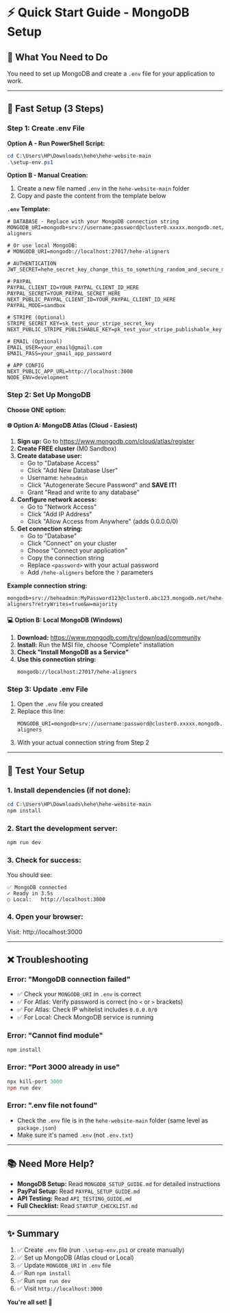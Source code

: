 # ⚡ Quick Start Guide - MongoDB Setup

## 🎯 What You Need to Do

You need to set up MongoDB and create a `.env` file for your application to work.

---

## 🚀 Fast Setup (3 Steps)

### Step 1: Create .env File

**Option A - Run PowerShell Script:**
```powershell
cd C:\Users\HP\Downloads\hehe\hehe-website-main
.\setup-env.ps1
```

**Option B - Manual Creation:**
1. Create a new file named `.env` in the `hehe-website-main` folder
2. Copy and paste the content from the template below

**`.env` Template:**
```env
# DATABASE - Replace with your MongoDB connection string
MONGODB_URI=mongodb+srv://username:password@cluster0.xxxxx.mongodb.net/hehe-aligners

# Or use local MongoDB:
# MONGODB_URI=mongodb://localhost:27017/hehe-aligners

# AUTHENTICATION
JWT_SECRET=hehe_secret_key_change_this_to_something_random_and_secure_min_32_characters

# PAYPAL
PAYPAL_CLIENT_ID=YOUR_PAYPAL_CLIENT_ID_HERE
PAYPAL_SECRET=YOUR_PAYPAL_SECRET_HERE
NEXT_PUBLIC_PAYPAL_CLIENT_ID=YOUR_PAYPAL_CLIENT_ID_HERE
PAYPAL_MODE=sandbox

# STRIPE (Optional)
STRIPE_SECRET_KEY=sk_test_your_stripe_secret_key
NEXT_PUBLIC_STRIPE_PUBLISHABLE_KEY=pk_test_your_stripe_publishable_key

# EMAIL (Optional)
EMAIL_USER=your_email@gmail.com
EMAIL_PASS=your_gmail_app_password

# APP CONFIG
NEXT_PUBLIC_APP_URL=http://localhost:3000
NODE_ENV=development
```

### Step 2: Set Up MongoDB

**Choose ONE option:**

#### 🌐 Option A: MongoDB Atlas (Cloud - Easiest)

1. **Sign up:** Go to https://www.mongodb.com/cloud/atlas/register
2. **Create FREE cluster** (M0 Sandbox)
3. **Create database user:**
   - Go to "Database Access"
   - Click "Add New Database User"
   - Username: `heheadmin`
   - Click "Autogenerate Secure Password" and **SAVE IT!**
   - Grant "Read and write to any database"
4. **Configure network access:**
   - Go to "Network Access"
   - Click "Add IP Address"
   - Click "Allow Access from Anywhere" (adds 0.0.0.0/0)
5. **Get connection string:**
   - Go to "Database"
   - Click "Connect" on your cluster
   - Choose "Connect your application"
   - Copy the connection string
   - Replace `<password>` with your actual password
   - Add `/hehe-aligners` before the `?` parameters

**Example connection string:**
```
mongodb+srv://heheadmin:MyPassword123@cluster0.abc123.mongodb.net/hehe-aligners?retryWrites=true&w=majority
```

#### 💻 Option B: Local MongoDB (Windows)

1. **Download:** https://www.mongodb.com/try/download/community
2. **Install:** Run the MSI file, choose "Complete" installation
3. **Check "Install MongoDB as a Service"**
4. **Use this connection string:**
   ```
   mongodb://localhost:27017/hehe-aligners
   ```

### Step 3: Update .env File

1. Open the `.env` file you created
2. Replace this line:
   ```env
   MONGODB_URI=mongodb+srv://username:password@cluster0.xxxxx.mongodb.net/hehe-aligners
   ```
3. With your actual connection string from Step 2

---

## 🧪 Test Your Setup

### 1. Install dependencies (if not done):
```powershell
cd C:\Users\HP\Downloads\hehe\hehe-website-main
npm install
```

### 2. Start the development server:
```powershell
npm run dev
```

### 3. Check for success:
You should see:
```
✅ MongoDB connected
✓ Ready in 3.5s
○ Local:   http://localhost:3000
```

### 4. Open your browser:
Visit: http://localhost:3000

---

## ❌ Troubleshooting

### Error: "MongoDB connection failed"
- ✅ Check your `MONGODB_URI` in `.env` is correct
- ✅ For Atlas: Verify password is correct (no `<` or `>` brackets)
- ✅ For Atlas: Check IP whitelist includes `0.0.0.0/0`
- ✅ For Local: Check MongoDB service is running

### Error: "Cannot find module"
```powershell
npm install
```

### Error: "Port 3000 already in use"
```powershell
npx kill-port 3000
npm run dev
```

### Error: ".env file not found"
- Check the `.env` file is in the `hehe-website-main` folder (same level as `package.json`)
- Make sure it's named `.env` (not `.env.txt`)

---

## 📚 Need More Help?

- **MongoDB Setup:** Read `MONGODB_SETUP_GUIDE.md` for detailed instructions
- **PayPal Setup:** Read `PAYPAL_SETUP_GUIDE.md` 
- **API Testing:** Read `API_TESTING_GUIDE.md`
- **Full Checklist:** Read `STARTUP_CHECKLIST.md`

---

## ✨ Summary

1. ✅ Create `.env` file (run `.\setup-env.ps1` or create manually)
2. ✅ Set up MongoDB (Atlas cloud or Local)
3. ✅ Update `MONGODB_URI` in `.env` file
4. ✅ Run `npm install`
5. ✅ Run `npm run dev`
6. ✅ Visit `http://localhost:3000`

**You're all set! 🎉**


